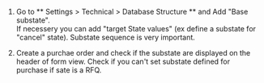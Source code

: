 1.  Go to \*\* Settings \> Technical \> Database Structure \*\* and Add "Base substate".  
    If necessery you can add "target State values" (ex define a substate
    for "cancel" state). Substate sequence is very important.

2.  Create a purchae order and check if the substate are displayed on
    the header of form view. Check if you can't set substate defined for
    purchase if sate is a RFQ.
